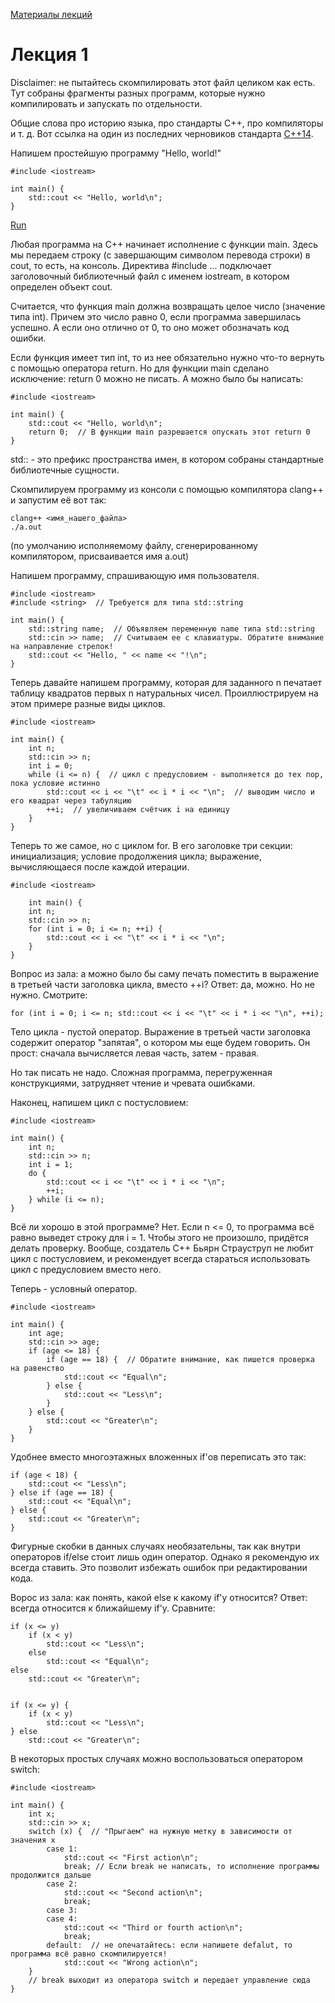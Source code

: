 
[Материалы лекций](/new_lections)


# Лекция 1


Disclaimer: не пытайтесь скомпилировать этот файл целиком как есть.
Тут собраны фрагменты разных программ, которые нужно компилировать и запускать по отдельности.

Общие слова про историю языка, про стандарты C++, про компиляторы и т. д.
Вот ссылка на один из последних черновиков стандарта [C++14](http://www.open-std.org/jtc1/sc22/wg21/docs/papers/2013/n3797.pdf "Стандарт C++14").

Напишем простейшую программу "Hello, world!"

    #include <iostream>

    int main() {
        std::cout << "Hello, world\n";
    }

[Run](https://godbolt.org/g/e3tgUk)

Любая программа на C++ начинает исполнение с функции main.
Здесь мы передаем строку (с завершающим символом перевода строки) в cout, то есть, на консоль.
Директива #include ... подключает заголовочный библиотечный файл с именем iostream, в котором определен объект cout.


Считается, что функция main должна возвращать целое число (значение типа int).
Причем это число равно 0, если программа завершилась успешно.
А если оно отлично от 0, то оно может обозначать код ошибки.

Если функция имеет тип int, то из нее обязательно нужно что-то вернуть с помощью оператора return.
Но для функции main сделано исключение: return 0 можно не писать. А можно было бы написать:

    #include <iostream>

    int main() {
        std::cout << "Hello, world\n";
        return 0;  // В функции main разрешается опускать этот return 0
    }

std:: - это префикс пространства имен, в котором собраны стандартные библиотечные сущности.


Скомпилируем программу из консоли с помощью компилятора clang++ и запустим её вот так:

    clang++ <имя_нашего_файла>
    ./a.out

(по умолчанию исполняемому файлу, сгенерированному компилятором, присваивается имя a.out)

Напишем программу, спрашивающую имя пользователя.

    #include <iostream>
    #include <string>  // Требуется для типа std::string

    int main() {
        std::string name;  // Объявляем переменную name типа std::string
        std::cin >> name;  // Считываем ее с клавиатуры. Обратите внимание на направление стрелок!
        std::cout << "Hello, " << name << "!\n";
    }


Теперь давайте напишем программу, которая для заданного n печатает таблицу квадратов первых n натуральных чисел.
Проиллюстрируем на этом примере разные виды циклов.

    #include <iostream>

    int main() {
        int n;
        std::cin >> n;
        int i = 0;
        while (i <= n) {  // цикл с предусловием - выполняется до тех пор, пока условие истинно
            std::cout << i << "\t" << i * i << "\n";  // выводим число и его квадрат через табуляцию
            ++i;  // увеличиваем счётчик i на единицу
        }
    }

Теперь то же самое, но с циклом for.
В его заголовке три секции: инициализация; условие продолжения цикла; выражение, вычисляющаеся после каждой итерации.

    #include <iostream>

        int main() {
        int n;
        std::cin >> n;
        for (int i = 0; i <= n; ++i) {
            std::cout << i << "\t" << i * i << "\n";
        }
    }


Вопрос из зала: а можно было бы саму печать поместить в выражение в третьей части заголовка цикла, вместо ++i?
Ответ: да, можно. Но не нужно. Смотрите:

    for (int i = 0; i <= n; std::cout << i << "\t" << i * i << "\n", ++i);

Тело цикла - пустой оператор.
Выражение в третьей части заголовка содержит оператор "запятая", о котором мы еще будем говорить.
Он прост: сначала вычисляется левая часть, затем - правая.

Но так писать не надо. Сложная программа, перегруженная конструкциями, затрудняет чтение и чревата ошибками.

Наконец, напишем цикл с постусловием:

    #include <iostream>

    int main() {
        int n;
        std::cin >> n;
        int i = 1;
        do {
            std::cout << i << "\t" << i * i << "\n";
            ++i;
        } while (i <= n);
    }

Всё ли хорошо в этой программе?
Нет. Если n <= 0, то программа всё равно выведет строку для i = 1.
Чтобы этого не произошло, придётся делать проверку.
Вообще, создатель C++ Бьярн Страуструп не любит цикл с постусловием, и рекомендует всегда стараться использовать цикл с предусловием вместо него.

Теперь - условный оператор.

    #include <iostream>

    int main() {
        int age;
        std::cin >> age;
        if (age <= 18) {
            if (age == 18) {  // Обратите внимание, как пишется проверка на равенство
                std::cout << "Equal\n";
            } else {
                std::cout << "Less\n";
            }
        } else {
            std::cout << "Greater\n";
        }
    }

Удобнее вместо многоэтажных вложенных if'ов переписать это так:

    if (age < 18) {
        std::cout << "Less\n";
    } else if (age == 18) {
        std::cout << "Equal\n";
    } else {
        std::cout << "Greater\n";
    }

Фигурные скобки в данных случаях необязательны, так как внутри операторов if/else стоит лишь один оператор.
Однако я рекомендую их всегда ставить. Это позволит избежать ошибок при редактировании кода.


Ворос из зала: как понять, какой else к какому if'у относится?
Ответ: всегда относится к ближайшему if'у. Сравните:

    if (x <= y)
        if (x < y)
            std::cout << "Less\n";
        else
            std::cout << "Equal\n";
    else
        std::cout << "Greater\n";


    if (x <= y) {
        if (x < y)
            std::cout << "Less\n";
    } else
        std::cout << "Greater\n";

В некоторых простых случаях можно воспользоваться оператором switch:

    #include <iostream>

    int main() {
        int x;
        std::cin >> x;
        switch (x) {  // "Прыгаем" на нужную метку в зависимости от значения x
            case 1:
                std::cout << "First action\n";
                break; // Если break не написать, то исполнение программы продолжится дальше
            case 2:
                std::cout << "Second action\n";
                break;
            case 3:
            case 4:
                std::cout << "Third or fourth action\n";
                break;
            default:  // не опечатайтесь: если напишете defalut, то программа всё равно скомпилируется!
                std::cout << "Wrong action\n";
        }
        // break выходит из оператора switch и передает управление сюда
    }
